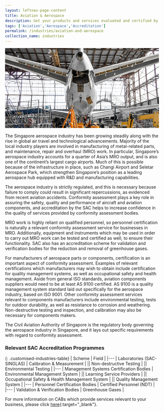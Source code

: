 ```yaml
---
layout: leftnav-page-content
title: Aviation & Aerospace
description: Get your products and services evaluated and certified by a Singapore Accreditation Council (SAC)-accredited Conformity Assessment Body (CAB).
tags: ['Aviation','Aerospace','Accreditation']
permalink: /industries/aviation-and-aerospace
collection_name: industries
---
```


![Aviation & Aerospace Industries](/images/industries/aviation.jpg)

The Singapore aerospace industry has been growing steadily along with the rise in global air travel and technological advancements. Majority of the local industry players are involved in manufacturing of metal-related parts, and maintenance, repair and overhaul (MRO) work. In particular, Singapore’s aerospace industry accounts for a quarter of Asia’s MRO output, and is also one of the continent’s largest cargo airports. Much of this is possible because of the infrastructure in place, such as Changi Airport and Seletar Aerospace Park, which strengthen Singapore’s position as a leading aerospace hub equipped with R&D and manufacturing capabilities. 

The aerospace industry is strictly regulated, and this is necessary because failure to comply could result in significant repercussions, as evidenced from recent aviation accidents. Conformity assessment plays a key role in assuring the safety, quality and performance of aircraft and aviation components, and accreditation by the SAC helps to increase confidence in the quality of services provided by conformity assessment bodies. 

MRO work is highly reliant on qualified personnel, so personnel certification is naturally a relevant conformity assessment service for businesses in MRO. Additionally, equipment and instruments which may be used in order to carry out MRO work can be tested and certified as well, to ensure their functionality. SAC also has an accreditation scheme for validation and verification bodies for the reduction and removal of greenhouse gases. 

For manufacturers of aerospace parts or components, certification is an important aspect of conformity assessment. Examples of relevant certifications which manufacturers may wish to obtain include certification for quality management systems, as well as occupational safety and health management. Aside from general ISO standards, aviation components suppliers would need to be at least AS 9100 certified. AS 9100 is a quality management system standard laid out specifically for the aerospace industry, based on ISO 9001. Other conformity assessment services relevant to components manufacturers include environmental testing, tests for outdoor durability, as well as resistance to corrosion and weathering. Non-destructive testing and inspection, and calibration may also be necessary for components makers. 

The Civil Aviation Authority of Singapore is the regulatory body governing the aerospace industry in Singapore, and it lays out specific requirements with regard to conformity assessment.

### Relevant SAC Accreditation Programmes

{: .customised-industries-table}
| Scheme | Field |
|---
| Laboratories (SAC-SINGLAS) | Calibration & Measurement |
|| Non-destructive Testing |
|| Environmental Testing |
|---
| Management Systems Certification Bodies | Environmental Management System |
|| Learning Service Providers |
|| Occupational Safety & Health Management System |
|| Quality Management System |
|---
| Personnel Certification Bodies | Certified Personnel (NDT) |
|---
| Validation & Verification Bodies | Greenhouse Gases |

For more information on CABs which provide services relevant to your business, please click [here](/services/accreditation-services){:target="_blank"}.
